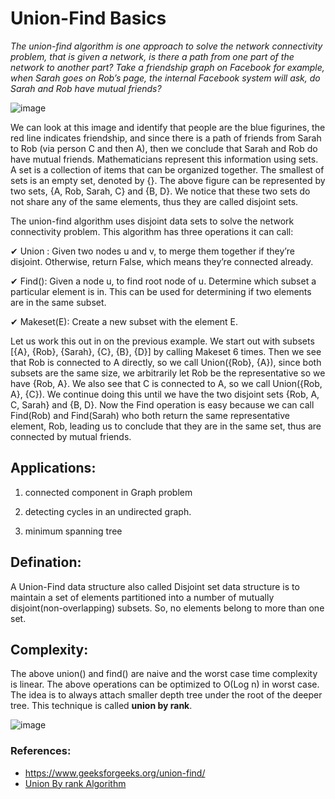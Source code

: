 # Union-Find Basics

*The union-find algorithm is one approach to solve the network connectivity problem, that is given a network, is there a path from one part of the network to another part? Take a friendship graph on Facebook for example, when Sarah goes on Rob’s page, the internal Facebook system will ask, do Sarah and Rob have mutual friends?*

![image](https://user-images.githubusercontent.com/33947539/147533967-58066f1e-ebb3-4b31-958b-79013fbd52cc.png)

We can look at this image and identify that people are the blue figurines, the red line indicates friendship, and since there is a path of friends from Sarah to Rob (via person C and then A), then we conclude that Sarah and Rob do have mutual friends. Mathematicians represent this information using sets. A set is a collection of items that can be organized together. The smallest of sets is an empty set, denoted by {}. The above figure can be represented by two sets, {A, Rob, Sarah, C} and {B, D}. We notice that these two sets do not share any of the same elements, thus they are called disjoint sets.

The union-find algorithm uses disjoint data sets to solve the network connectivity problem. This algorithm has three operations it can call:

✔ Union : Given two nodes u and v, to merge them together if they’re disjoint. Otherwise, return False, which means they’re connected already.

✔ Find(): Given a node u, to find root node of u. Determine which subset a particular element is in. This can be used for determining if two elements are in the same subset.

✔ Makeset(E): Create a new subset with the element E.

Let us work this out in on the previous example. We start out with subsets [{A}, {Rob}, {Sarah}, {C}, {B}, {D}] by calling Makeset 6 times. Then we see that Rob is connected to A directly, so we call Union({Rob}, {A}), since both subsets are the same size, we arbitrarily let Rob be the representative so we have {Rob, A}. We also see that C is connected to A, so we call Union({Rob, A}, {C}). We continue doing this until we have the two disjoint sets {Rob, A, C, Sarah} and {B, D}. Now the Find operation is easy because we can call Find(Rob) and Find(Sarah) who both return the same representative element, Rob, leading us to conclude that they are in the same set, thus are connected by mutual friends.

## Applications:
1. connected component in Graph problem

2. detecting cycles in an undirected graph.

3. minimum spanning tree

## Defination:
A Union-Find data structure also called Disjoint set data structure is to maintain a set of elements partitioned into a number of mutually disjoint(non-overlapping) subsets. So, no elements belong to more than one set.

## Complexity:
The above union() and find() are naive and the worst case time complexity is linear.  The above operations can be optimized to O(Log n) in worst case. The idea is to always attach smaller depth tree under the root of the deeper tree. This technique is called **union by rank**.

![image](https://user-images.githubusercontent.com/33947539/147541568-4e0e7d2a-59f7-40c4-95a4-71ba8359194e.png)


### References:
- https://www.geeksforgeeks.org/union-find/ 
- [Union By rank Algorithm](https://www.geeksforgeeks.org/union-find-algorithm-set-2-union-by-rank/?ref=lbp)
